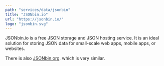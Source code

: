 ```yaml
---
path: "services/data/jsonbin"
title: "JSONbin.io"
url: "https://jsonbin.io/"
logo: "jsonbin.svg"
---
```


JSONbin.io is a free JSON storage and JSON hosting service. It is an ideal solution for storing JSON data for small-scale web apps, mobile apps, or websites.

There is also <a href="https://jsonbin.org/">JSONbin.org</a>, which is very similar.
